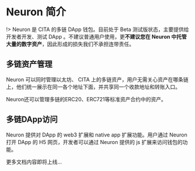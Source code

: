 # Neuron 简介

!> Neuron 是 CITA 的多链 DApp 钱包。目前处于 Beta 测试版状态，主要提供给开发者开发、测试 DApp 。不建议普通用户使用，更**不建议您在 Neuron 中托管大量的数字资产**，因此形成的损失我们不承担连带责任。

## 多链资产管理

Neuron 可以同时管理以太坊、 CITA 上的多链资产，用户无需关心资产在哪条链上，他们统一展示在同一各个地址下面，并共享同一个收款地址和转账入口。

Neuron还可以管理多链的ERC20、ERC721等标准资产合约中的资产。

## 多链DApp访问

Neuron 提供对 DApp 的 web3 扩展和 native app 扩展功能。用户通过 Neuron 打开 DApp 的 H5 网页，开发者可以通过 Neuron 提供的 js 扩展来访问钱包的功能。

更多文档内容即将上线...
